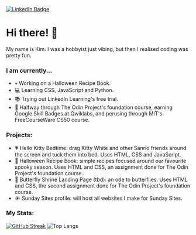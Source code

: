<div id="badges"> <a href="your-linkedin-URL"> <img src="https://img.shields.io/badge/LinkedIn-blue?style=for-the-badge&logo=linkedin&logoColor=white" alt="LinkedIn Badge"/> </a>
<h1> Hi there! 👋 </h1>

My name is Kim. I was a hobbyist just vibing, but then I realised coding was pretty fun.

### I am currently...
- 💀 Working on a Halloween Recipe Book. 
- 💻 Learning CSS, JavaScript and Python.
- 📚 Trying out LinkedIn Learning's free trial.
- 📝 Halfway through The Odin Project's foundation course, earning Google Skill Badges at Qwiklabs, and perusing through MIT's FreeCourseWare CS50 course. 

### Projects:
- 💗 Hello Kitty Bedtime: drag Kitty White and other Sanrio friends around the screen and tuck them into bed. Uses HTML, CSS and JavaScript.
- 👻 Halloween Recipe Book: simple recipes focused around our favourite spooky season. Uses HTML and CSS, an assignment done for The Odin Project's foundation course.
- 🦋 Butterfly Shrine Landing Page (tbd): an ode to butterflies. Uses HTML and CSS, the second assignment done for The Odin Project's foundation course.
- ☀️ Sunday Sites profile: will host all websites I make for Sunday Sites.

### My Stats:
[![GitHub Streak](https://github-readme-streak-stats.herokuapp.com?user=kimberleyroche&theme=blood-dark)](https://git.io/streak-stats)
![Top Langs](https://github-readme-stats.vercel.app/api/top-langs/?username=kimberleyroche&layout=compact)

